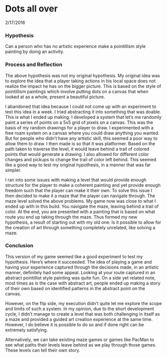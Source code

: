 
# Dots all over

2/17/2016

### Hypothesis

Can a person who has no artistic experience make a pointillism style painting by doing an activity.

### Process and Reflection

The above hypothesis was not my original hypothesis. My original idea was to explore the idea that a player taking actions in his local space does not realize the impact he has on the bigger picture. This is based on the style of pointillism paintings which involve putting dots on a canvas that when looked at as a whole, present a beautiful picture.

I abandoned that idea because I could not come up with an experiment to test this idea in a week. I tried abstracting it into something that was doable. This is what I ended up making. I developed a system that let’s me randomly paint a series of points on a 5x5 grid of pixels on a canvas. This was the basis of my random drawings for a player to draw. I experimented with a free roam system on a canvas where you could draw anything you wanted. But for people who didn’t have any artistic skill, this seemed a poor way to allow them to draw. I then made is so that it was platformer. Based on the path taken to traverse the level, it would leave behind a trail of colored points that would generate a drawing. I also allowed for different color changes and pickups to change the trail of color left behind. This seemed like a good way to test my original hypothesis, in a manner that was far simpler.

I ran into some issues with making a level that would provide enough structure for the player to make a coherent painting and yet provide enough freedom such that the player can make it their own. To solve this issue I then decided to make it a maze that the player can navigate through. The maze level solved the above problems. My game now was close to what I ended up with in this build. You navigate the maze, leaving behind a trail of color. At the end, you are presented with a painting that is based on what route you end up taking through the maze. Thus formed my new hypothesis, a result of starting out with my old one. Is it possible to allow for the creation of art through something completely unrelated, like solving a maze.

### Conclusion

This version of my game seemed like a good experiment to test my hypothesis. Here’s where it succeeded. The idea of playing a game and having your experience captured through the decisions made, in an artistic manner, definitely had some appeal. Looking at your route captured in an abstract pointillist style painting was quite fun. On a side yet related note, most times as is the case with abstract art, people ended up making a story of their own based on identified patterns in the abstract point on the canvas.

However, on the flip side, my execution didn’t quite let me explore the scope and limits of such a system. In my opinion, due to the short development cycle, I didn’t manage to create a level that was both challenging in itself as a maze and provided a guided art creation experience at the same time. However, I do believe it is possible to do so and if done right can be extremely satisfying.

Alternatively, we can take existing maze games or games like PacMan to see what paths their levels leave behind as we play through those games. These levels can tell their own story.